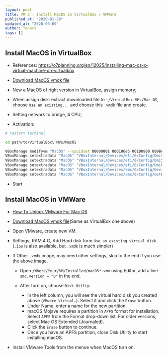 ```yaml
---
layout: post
title: VM 3 - Install MacOS in VirtualBox / VMWare
published_at: "2020-01-28"
updated_at: "2020-05-09"
author: Taners
tags: []
---
```


## Install MacOS in VirtualBox

- References: https://o7planning.org/en/12025/installing-mac-os-x-virtual-machine-on-virtualbox

- [Download MacOS vmdk file](https://drive.google.com/file/d/1Tu9QHFU0_msOY44YMq4WrKblSfKXbPcn/view)

- New a MacOS of right version in VirtualBox, assign memory;

- When assign disk: extract downloaded file to `~/VirtualBox VMs/Mac OS`, choose `Use an existing...` and choose this `.vmdk` file and create.

- Setting network to bridge, 4 CPU;

- Activation:

```bash
# restart terminal

cd path/to/VirtualBox\ MVs/MacOS

VBoxManage modifyvm "MacOS" --cpuidset 00000001 000106e5 00100800 0098e3fd bfebfbff
VBoxManage setextradata "MacOS" "VBoxInternal/Devices/efi/0/Config/DmiSystemProduct" "iMac11,3"
VBoxManage setextradata "MacOS" "VBoxInternal/Devices/efi/0/Config/DmiSystemVersion" "1.0"
VBoxManage setextradata "MacOS" "VBoxInternal/Devices/efi/0/Config/DmiBoardProduct" "Iloveapple"
VBoxManage setextradata "MacOS" "VBoxInternal/Devices/smc/0/Config/DeviceKey" "ourhardworkbythesewordsguardedpleasedontsteal(c)AppleComputerInc"
VBoxManage setextradata "MacOS" "VBoxInternal/Devices/smc/0/Config/GetKeyFromRealSMC" 1
```

- Start

## Install MacOS in VMWare

- [How To Unlock VMware For Mac OS](https://github.com/paolo-projects/unlocker)

- [Download MacOS vmdk file](https://drive.google.com/file/d/1Tu9QHFU0_msOY44YMq4WrKblSfKXbPcn/view)(Same as VirtualBox one above)

- Open VMware, create new VM.

- Settings, RAM 4 G, Add Hard disk form `Use an existing virtual disk.` (`.ios` is also available, but `.vmdk` is much simpler)

- If Other `.vmdk` image, may need other settings, skip to the end if you use the above image.

  - Open `/Where/Your/VM/Installed/macOS*.vmx` using Editor, add a line `smc.version = "0"` in the end.

  - After turn on, choose `Disk Utiliy`:
    - In the left column, you will see the virtual hard disk you created above (`VMware Virtual…`). Select it and click the `Erase` button.
    - Under Name, enter a name for the new partition.
    - macOS Mojave requires a partition in `APFS` format for installation. Select `APFS` from the Format drop-down list. For older versions, select Mac OS Extended (Journaled).
    - Click the `Erase` button to continue.
    - Once you have an APFS partition, close Disk Utility to start installing macOS.

- Install VMware Tools from the menue when MacOS turn on.
